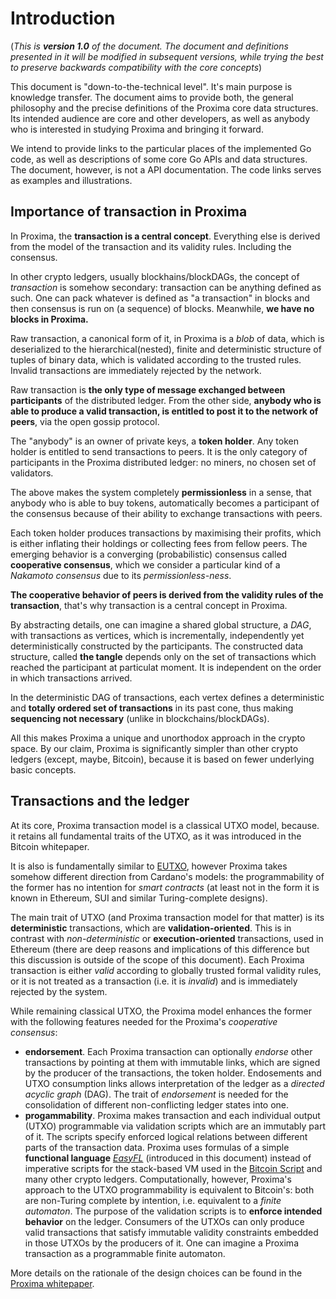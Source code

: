 # Introduction

(*This is **version 1.0** of the document. The document and definitions presented in it will be modified in subsequent versions, while trying the best to preserve backwards compatibility with the core concepts*)

This document is "down-to-the-technical level". It's main purpose is knowledge transfer. The document aims to provide both, the general philosophy and the precise definitions of the Proxima core data structures. Its intended audience are core and other developers, as well as anybody who is interested in studying Proxima and bringing it forward.

We intend to provide links to the particular places of the implemented Go code, as well as descriptions of some core Go APIs and data structures. The document, however, is not a API documentation. The code links serves as examples and illustrations.

## Importance of transaction in Proxima

In Proxima, the **transaction is a central concept**. Everything else is derived from the model of the transaction and its validity rules. Including the consensus.

In other crypto ledgers, usually blockhains/blockDAGs, the concept of *transaction* is somehow secondary: transaction can be anything defined as such. One can pack whatever is defined as "a transaction" in blocks and then consensus is run on (a sequence) of blocks. Meanwhile, **we have no blocks in Proxima.**

Raw transaction, a canonical form of it, in Proxima is a *blob* of data, which is deserialized to the hierarchical(nested), finite and deterministic structure of tuples of binary data, which is validated according to the trusted rules. Invalid transactions are immediately rejected by the network.

Raw transaction is **the only type of message exchanged between participants** of the distributed ledger. From the other side, **anybody who is able to produce a valid transaction, is entitled to post it to the network of peers**, via the open gossip protocol.

The "anybody" is an owner of private keys, a **token holder**. Any token holder is entitled to send transactions to peers. It is the only category of participants in the Proxima distributed ledger: no miners, no chosen set of validators.

The above makes the system completely **permissionless** in a sense, that anybody who is able to buy tokens, automatically becomes a participant of the consensus because of their ability to exchange transactions with peers.

Each token holder produces transactions by maximising their profits, which is either inflating their holdings or collecting fees from fellow peers. The emerging behavior is a converging (probabilistic) consensus called **cooperative consensus**, which we consider a particular kind of a *Nakamoto consensus* due to its *permissionless-ness*.

**The cooperative behavior of peers is derived from the validity rules of the transaction**, that's why transaction is a central concept in Proxima.

By abstracting details, one can imagine a shared global structure, a *DAG*, with transactions as vertices, which is incrementally, independently yet deterministically constructed by the participants. The constructed data structure, called **the tangle** depends only on the set of transactions which reached the participant at particulat moment. It is independent on the order in which transactions arrived.

In the deterministic DAG of transactions, each vertex defines a deterministic and **totally ordered set of transactions** in its past cone, thus making **sequencing not necessary** (unlike in blockchains/blockDAGs).

All this makes Proxima a unique and unorthodox approach in the crypto space.
By our claim, Proxima is significantly simpler than other crypto ledgers (except, maybe, Bitcoin), because it is based on fewer underlying basic concepts.

## Transactions and the ledger
At its core, Proxima transaction model is a classical UTXO model, because. it retains all fundamental traits of the UTXO, as it was introduced in the Bitcoin whitepaper.

It is also is fundamentally similar to [EUTXO](https://docs.cardano.org/about-cardano/learn/eutxo-explainer), however Proxima takes somehow different direction from Cardano's models: the programmability of the former has no intention for *smart contracts* (at least not in the form it is known in Ethereum, SUI and similar Turing-complete designs).

The main trait of UTXO (and Proxima transaction model for that matter) is its **deterministic** transactions, which are **validation-oriented**. This is in contrast with *non-deterministic* or **execution-oriented** transactions, used in Ethereum (there are deep reasons and implications of this difference but this discussion is outside of the scope of this document). Each Proxima transaction is either *valid* according to globally trusted formal validity rules, or it is not treated as a transaction (i.e. it is *invalid*) and is immediately rejected by the system.

While remaining classical UTXO, the Proxima model enhances the former with the following features needed for the Proxima's *cooperative consensus*:
* **endorsement**. Each Proxima transaction can optionally *endorse* other transactions by pointing at them with immutable links, which are signed by the producer of the transactions, the token holder. Endosements and UTXO consumption links allows interpretation of the ledger as a *directed acyclic graph* (DAG). The trait of *endorsement* is needed for the consolidation of different non-conflicting ledger states into one.
* **progammability**. Proxima makes transaction and each individual output (UTXO) programmable via validation scripts which are an immutably part of it. The scripts specify enforced logical relations between different parts of the transaction data. Proxima uses formulas of a simple **functional language** [*EasyFL*](https://github.com/lunfardo314/EasyFL) (introduced in this document) instead of imperative scripts for the stack-based VM used in the [Bitcoin Script](https://en.bitcoin.it/wiki/Script) and many other crypto ledgers. Computationally, however, Proxima's approach to the UTXO programmability is equivalent to Bitcoin's: both are non-Turing complete by intention, i.e. equivalent to a *finite automaton*. The purpose of the validation scripts is to **enforce intended behavior** on the ledger. Consumers of the UTXOs can only produce valid transactions that satisfy immutable validity constraints embedded in those UTXOs by the producers of it. One can imagine a Proxima transaction as a programmable finite automaton.


More details on the rationale of the design choices can be found in the [Proxima whitepaper](https://arxiv.org/abs/2411.16456).

